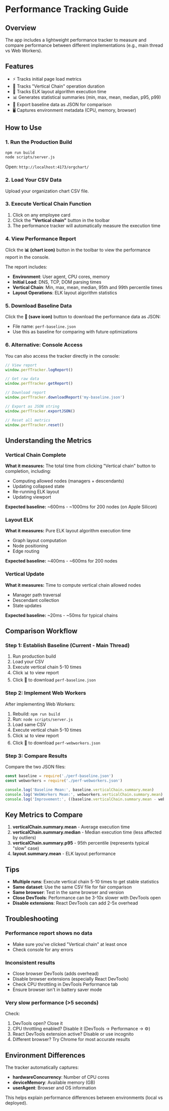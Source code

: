 # Performance Tracking Guide

## Overview

The app includes a lightweight performance tracker to measure and compare performance between different implementations (e.g., main thread vs Web Workers).

## Features

- ⚡ Tracks initial page load metrics
- 🔗 Tracks "Vertical Chain" operation duration
- 📐 Tracks ELK layout algorithm execution time
- 📊 Generates statistical summaries (min, max, mean, median, p95, p99)
- 💾 Export baseline data as JSON for comparison
- 🖥️ Captures environment metadata (CPU, memory, browser)

## How to Use

### 1. Run the Production Build

```bash
npm run build
node scripts/server.js
```

Open: `http://localhost:4173/orgchart/`

### 2. Load Your CSV Data

Upload your organization chart CSV file.

### 3. Execute Vertical Chain Function

1. Click on any employee card
2. Click the **"Vertical chain"** button in the toolbar
3. The performance tracker will automatically measure the execution time

### 4. View Performance Report

Click the **📊 (chart icon)** button in the toolbar to view the performance report in the console.

The report includes:
- **Environment**: User agent, CPU cores, memory
- **Initial Load**: DNS, TCP, DOM parsing times
- **Vertical Chain**: Min, max, mean, median, 95th and 99th percentile times
- **Layout Operations**: ELK layout algorithm statistics

### 5. Download Baseline Data

Click the **💾 (save icon)** button to download the performance data as JSON:
- File name: `perf-baseline.json`
- Use this as baseline for comparing with future optimizations

### 6. Alternative: Console Access

You can also access the tracker directly in the console:

```javascript
// View report
window.perfTracker.logReport()

// Get raw data
window.perfTracker.getReport()

// Download report
window.perfTracker.downloadReport('my-baseline.json')

// Export as JSON string
window.perfTracker.exportJSON()

// Reset all metrics
window.perfTracker.reset()
```

## Understanding the Metrics

### Vertical Chain Complete
**What it measures:** The total time from clicking "Vertical chain" button to completion, including:
- Computing allowed nodes (managers + descendants)
- Updating collapsed state
- Re-running ELK layout
- Updating viewport

**Expected baseline:** ~600ms - ~1000ms for 200 nodes (on Apple Silicon)

### Layout ELK
**What it measures:** Pure ELK layout algorithm execution time
- Graph layout computation
- Node positioning
- Edge routing

**Expected baseline:** ~400ms - ~600ms for 200 nodes

### Vertical Update
**What it measures:** Time to compute vertical chain allowed nodes
- Manager path traversal
- Descendant collection
- State updates

**Expected baseline:** ~20ms - ~50ms for typical chains

## Comparison Workflow

### Step 1: Establish Baseline (Current - Main Thread)

1. Run production build
2. Load your CSV
3. Execute vertical chain 5-10 times
4. Click 📊 to view report
5. Click 💾 to download `perf-baseline.json`

### Step 2: Implement Web Workers

After implementing Web Workers:

1. Rebuild: `npm run build`
2. Run: `node scripts/server.js`
3. Load same CSV
4. Execute vertical chain 5-10 times
5. Click 📊 to view report
6. Click 💾 to download `perf-webworkers.json`

### Step 3: Compare Results

Compare the two JSON files:
```javascript
const baseline = require('./perf-baseline.json')
const webworkers = require('./perf-webworkers.json')

console.log('Baseline Mean:', baseline.verticalChain.summary.mean)
console.log('WebWorkers Mean:', webworkers.verticalChain.summary.mean)
console.log('Improvement:', ((baseline.verticalChain.summary.mean - webworkers.verticalChain.summary.mean) / baseline.verticalChain.summary.mean * 100).toFixed(1) + '%')
```

## Key Metrics to Compare

1. **verticalChain.summary.mean** - Average execution time
2. **verticalChain.summary.median** - Median execution time (less affected by outliers)
3. **verticalChain.summary.p95** - 95th percentile (represents typical "slow" case)
4. **layout.summary.mean** - ELK layout performance

## Tips

- **Multiple runs**: Execute vertical chain 5-10 times to get stable statistics
- **Same dataset**: Use the same CSV file for fair comparison
- **Same browser**: Test in the same browser and version
- **Close DevTools**: Performance can be 3-10x slower with DevTools open
- **Disable extensions**: React DevTools can add 2-5x overhead

## Troubleshooting

### Performance report shows no data
- Make sure you've clicked "Vertical chain" at least once
- Check console for any errors

### Inconsistent results
- Close browser DevTools (adds overhead)
- Disable browser extensions (especially React DevTools)
- Check CPU throttling in DevTools Performance tab
- Ensure browser isn't in battery saver mode

### Very slow performance (>5 seconds)
Check:
1. DevTools open? Close it
2. CPU throttling enabled? Disable it (DevTools → Performance → ⚙️)
3. React DevTools extension active? Disable or use incognito
4. Different browser? Try Chrome for most accurate results

## Environment Differences

The tracker automatically captures:
- **hardwareConcurrency**: Number of CPU cores
- **deviceMemory**: Available memory (GB)
- **userAgent**: Browser and OS information

This helps explain performance differences between environments (local vs deployed).

